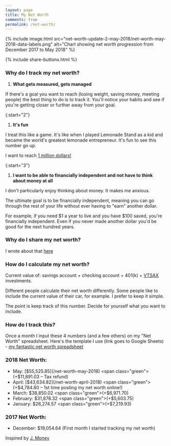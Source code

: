```yaml
---
layout: page
title: My Net Worth
comments: true
permalink: /net-worth/
---
```


{% include image.html src="net-worth-update-2-may-2018/net-worth-may-2018-data-labels.png" alt="Chart showing net worth progression from December 2017 to May 2018" %}

{% include share-buttons.html %}

### Why do I track my net worth?
1. **What gets measured, gets managed**  

If there's a goal you want to reach (losing weight, saving money, meeting people) the best thing to do is to track it. You'll notice your habits and see if you're getting closer or further away from your goal.  

{:start="2"}
1. **It's fun**

I treat this like a game. It's like when I played Lemonade Stand as a kid and became the world's greatest lemonade entrepreneur. It's fun to see this number go up.

I want to reach [1 million dollars!](https://youtu.be/l91ISfcuzDw)

{:start="3"}
1. **I want to be able to financially independent and not have to think about money at all**

I don't particularly enjoy thinking about money. It makes me anxious.

The ultimate goal is to be financially independent, meaning you can go through the rest of your life without ever having to "earn" another dollar.

For example, if you need $1 a year to live and you have $100 saved, you're financially independent. Even if you never made another dollar you'd be good for the next hundred years.

### Why do I share my net worth?
I wrote about that [here](/sharing-my-net-worth)

### How do I calculate my net worth?
Current value of: savings account + checking account + 401(k) + [VTSAX](https://personal.vanguard.com/us/funds/snapshot?FundId=0585&FundIntExt=INT&funds_disable_redirect=true) investments.

Different people calculate their net worth differently. Some people like to include the current value of their car, for example. I prefer to keep it simple.

The point is keep track of this number. Decide for yourself what you want to include.

### How do I track this?
Once a month I input these 4 numbers (and a few others) on my "Net Worth" spreadsheet. Here's the template I use (link goes to Google Sheets) - [my fantastic net worth spreadsheet](https://docs.google.com/spreadsheets/d/1jkFRzfWAM7APFpkDXb_yKSZyCHRB11g7xA3gI-zINfI/edit?usp=sharing)

### 2018 Net Worth:
* May: [$55,525.85](/net-worth-may-2018) <span class="green">(+$11,891.03 – Tax refund)</span>
* April: [$43,634.82](/net-worth-april-2018) <span class="green">(+$4,784.80 – 1st time posting my net worth online!)</span>
* March: $38,850.02 <span class="green">(+$6,971.70)</span>
* February: $31,878.32 <span class="green">(+$5,603.75)</span>
* January: $26,274.57 <span class="green">(+$7,219.93)</span>

### 2017 Net Worth:
* December: $19,054.64 (First month I started tracking my net worth)

Inspired by [J. Money](http://www.budgetsaresexy.com/net-worth/)
